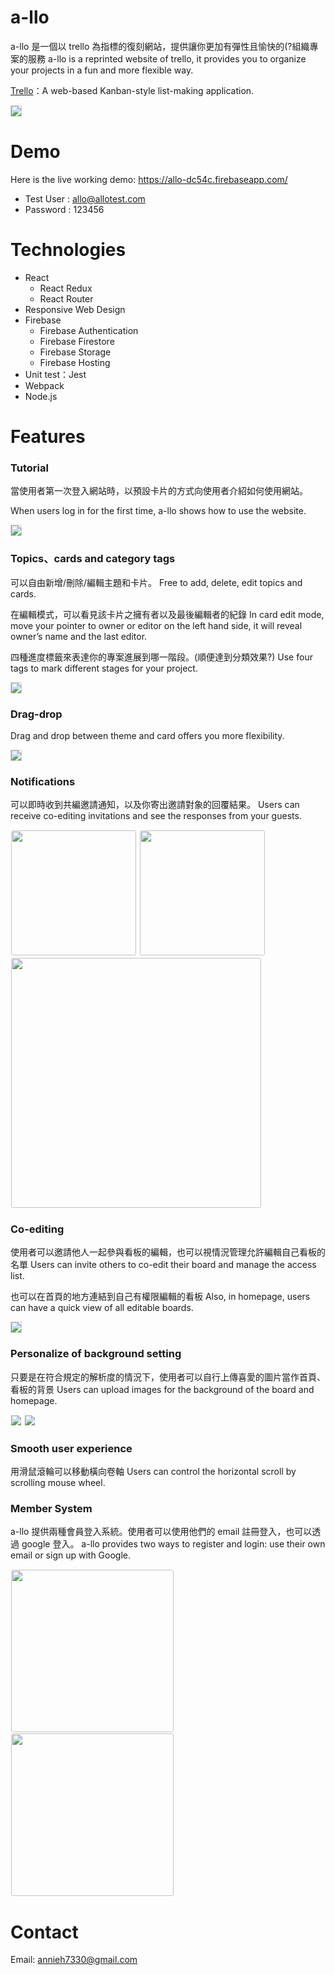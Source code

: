 # a-llo

a-llo 是一個以 trello 為指標的復刻網站，提供讓你更加有彈性且愉快的(?組織專案的服務
a-llo is a reprinted website of trello, it provides you to organize your projects in a fun and more flexible way.

[Trello](https://trello.com/en-US)：A web-based Kanban-style list-making application.

<img style="border: 1px solid lightgrey; border-radius: 4px width:800px" src="https://i.imgur.com/jd5d4SG.png" /> 

# Demo
Here is the live working demo: https://allo-dc54c.firebaseapp.com/

* Test User : allo@allotest.com
* Password : 123456

# Technologies

* React
    * React Redux
    * React Router
* Responsive Web Design
* Firebase
    * Firebase Authentication
    * Firebase Firestore
    * Firebase Storage
    * Firebase Hosting
* Unit test：Jest
* Webpack
* Node.js

# Features

### Tutorial

當使用者第一次登入網站時，以預設卡片的方式向使用者介紹如何使用網站。


When users log in for the first time, a-llo shows how to use the website.


<img style="border: 1px solid lightgrey; border-radius: 4px width:800px" src="https://i.imgur.com/DqymmTL.jpg" /> 

### Topics、cards and category tags

可以自由新增/刪除/編輯主題和卡片。
Free to add, delete, edit topics and cards.

在編輯模式，可以看見該卡片之擁有者以及最後編輯者的紀錄
In card edit mode, move your pointer to owner or editor on the left hand side, it will reveal owner’s name and the last editor.

四種進度標籤來表達你的專案進展到哪一階段。(順便達到分類效果?)
Use four tags to mark different stages for your project.

<img style="border: 1px solid lightgrey; border-radius: 4px width:800px" src="https://i.imgur.com/KZvGKJS.gif" /> 

### Drag-drop

Drag and drop between theme and card offers you more flexibility.

<img style="border: 1px solid lightgrey; border-radius: 4px width:800px" src="https://i.imgur.com/9SPXSI4.gif" /> 

### Notifications

可以即時收到共編邀請通知，以及你寄出邀請對象的回覆結果。
Users can receive co-editing invitations and see the responses from your guests.


<img style="border: 1px solid white; border-radius: 4px" src="https://i.imgur.com/2p6Qmyf.png" width="200px" />
<img style="border: 1px solid white; border-radius: 4px" src="https://i.imgur.com/HZhAR1U.png" width="200px" />
<img style="border: 1px solid white; border-radius: 4px" src="https://i.imgur.com/Plv4NWM.gif" width="400px" />

### Co-editing

使用者可以邀請他人一起參與看板的編輯，也可以視情況管理允許編輯自己看板的名單
Users can invite others to co-edit their board and manage the access list.

也可以在首頁的地方連結到自己有權限編輯的看板
Also, in homepage, users can have a quick view of all editable boards. 

<img style="border: 1px solid lightgrey; border-radius: 4px width:800px" src="https://i.imgur.com/TgKxgXY.png" /> 

### Personalize of background setting

只要是在符合規定的解析度的情況下，使用者可以自行上傳喜愛的圖片當作首頁、看板的背景
Users can upload images for the background of the board and homepage. 

<img style="border: 1px solid white; border-radius: 4px width:800px" src="https://i.imgur.com/6qb7hy0.jpg" />
<img style="border: 1px solid white; border-radius: 4px width:800px" src="https://i.imgur.com/azVqEKR.png" />


### Smooth user experience

用滑鼠滾輪可以移動橫向卷軸
Users can control the horizontal scroll by scrolling mouse wheel.

### Member System

a-llo 提供兩種會員登入系統。使用者可以使用他們的 email 註冊登入，也可以透過 google 登入。
a-llo provides two ways to register and login: use their own email or sign up with Google. 


<img style="border: 1px solid white; border-radius: 4px" src="https://i.imgur.com/jBbwlGc.png" width="260px" /> 
<img style="border: 1px solid white; border-radius: 4px" src="https://i.imgur.com/3U5dVFV.png" width="260px" />

# Contact

Email: annieh7330@gmail.com
